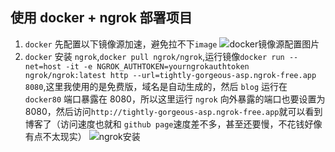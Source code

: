 ## 使用 docker + ngrok 部署项目

1. `docker` 先配置以下镜像源加速，避免拉不下`image` 
   ![docker镜像源配置图片](./docekr-engine.png)
2. `docker` 安装 `ngrok`,`docker pull ngrok/ngrok`,运行镜像`docker run --net=host -it -e NGROK_AUTHTOKEN=yourngrokauthtoken ngrok/ngrok:latest http --url=tightly-gorgeous-asp.ngrok-free.app 8080`,这里我使用的是免费版，域名是自动生成的，然后 `blog` 运行在 `docker80` 端口暴露在 8080，所以这里运行 `ngrok` 向外暴露的端口也要设置为 8080，然后访问`http://tightly-gorgeous-asp.ngrok-free.app`就可以看到博客了（访问速度也就和 `github page`速度差不多，甚至还要慢，不花钱好像有点不太现实）
   ![ngrok安装](./docker-ngrok.png)


   
<!-- 3. `docker-compose.yml` 配置文件遇到一个问题，单独运行 `blog`、`ngrok` 镜像时可以正常运行，但是配置 `docker-compose.yml` 后运行 `blog` 可以正常运行，`ngrok` 镜像就运行不起来，初步推测是 `command` 变量的问题，可能是静态域变量的问题
   - 修复：`network_mode: host` # 使用 `host` 模式，使 `ngrok` 容器可以直接访问主机网络
   - `stdin_open: true` # 等价于 -i # 保持标准输入开启，可以接收用户输入
   - `tty: true` # 等价于 -t # 分配一个伪终端，可以与容器进行交互
   - 然后就可以正常运行了
4. 配置`.dockerignore`文件，避免将不必要的文件复制到镜像中，加快`dockerfile`构建速度

## 运行部署 blog

1. `docker-compose down`停止之前运行的容器
2. `docker build -t my-blog:latest .`确保每次构建镜像时，镜像名和版本号都是最新的
   - 执行完后会创建一个新的镜像，镜像名为 `my-blog`，版本号为 `latest`；它会替换原来的镜像，但是不会删除原来的镜像，原来的镜像会变为` 未标记的悬空镜像``<none>:<none> `
3. `docker-compose up -d`后台运行容器 -->